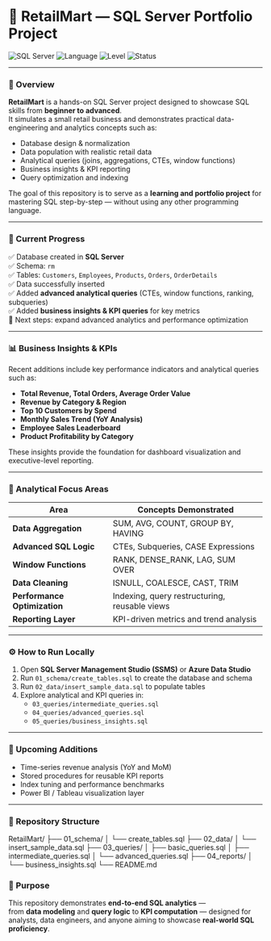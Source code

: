 # 🏬 RetailMart — SQL Server Portfolio Project

![SQL Server](https://img.shields.io/badge/Database-SQL%20Server-CC2927?logo=microsoftsqlserver&logoColor=white)
![Language](https://img.shields.io/badge/Language-TSQL-blue)
![Level](https://img.shields.io/badge/Progress-Beginner%20→%20Advanced-brightgreen)
![Status](https://img.shields.io/badge/Status-Actively%20Developed-success)

---

### 🧭 Overview

**RetailMart** is a hands-on SQL Server project designed to showcase SQL skills from **beginner to advanced**.  
It simulates a small retail business and demonstrates practical data-engineering and analytics concepts such as:

- Database design & normalization  
- Data population with realistic retail data  
- Analytical queries (joins, aggregations, CTEs, window functions)  
- Business insights & KPI reporting  
- Query optimization and indexing  

The goal of this repository is to serve as a **learning and portfolio project** for mastering SQL step-by-step — without using any other programming language.

---

### 🧱 Current Progress

✅ Database created in **SQL Server**  
✅ Schema: `rm`  
✅ Tables: `Customers`, `Employees`, `Products`, `Orders`, `OrderDetails`  
✅ Data successfully inserted  
✅ Added **advanced analytical queries** (CTEs, window functions, ranking, subqueries)  
✅ Added **business insights & KPI queries** for key metrics  
🧩 Next steps: expand advanced analytics and performance optimization

---

### 📊 Business Insights & KPIs

Recent additions include key performance indicators and analytical queries such as:

- **Total Revenue, Total Orders, Average Order Value**
- **Revenue by Category & Region**
- **Top 10 Customers by Spend**
- **Monthly Sales Trend (YoY Analysis)**
- **Employee Sales Leaderboard**
- **Product Profitability by Category**

These insights provide the foundation for dashboard visualization and executive-level reporting.

---

### 🧠 Analytical Focus Areas

| Area | Concepts Demonstrated |
|------|------------------------|
| **Data Aggregation** | SUM, AVG, COUNT, GROUP BY, HAVING |
| **Advanced SQL Logic** | CTEs, Subqueries, CASE Expressions |
| **Window Functions** | RANK, DENSE_RANK, LAG, SUM OVER |
| **Data Cleaning** | ISNULL, COALESCE, CAST, TRIM |
| **Performance Optimization** | Indexing, query restructuring, reusable views |
| **Reporting Layer** | KPI-driven metrics and trend analysis |

---

### ⚙️ How to Run Locally

1. Open **SQL Server Management Studio (SSMS)** or **Azure Data Studio**  
2. Run `01_schema/create_tables.sql` to create the database and schema  
3. Run `02_data/insert_sample_data.sql` to populate tables  
4. Explore analytical and KPI queries in:
   - `03_queries/intermediate_queries.sql`
   - `04_queries/advanced_queries.sql`
   - `05_queries/business_insights.sql`

---

### 🚀 Upcoming Additions

- Time-series revenue analysis (YoY and MoM)
- Stored procedures for reusable KPI reports
- Index tuning and performance benchmarks
- Power BI / Tableau visualization layer

---

### 📂 Repository Structure
RetailMart/
├── 01_schema/
│ └── create_tables.sql
├── 02_data/
│ └── insert_sample_data.sql
├── 03_queries/
│ ├── basic_queries.sql
│ ├── intermediate_queries.sql
│ └── advanced_queries.sql
├── 04_reports/
│ └── business_insights.sql
└── README.md

### 🧩 Purpose

This repository demonstrates **end-to-end SQL analytics** —  
from **data modeling** and **query logic** to **KPI computation** — designed for analysts, data engineers, and anyone aiming to showcase **real-world SQL proficiency**.
